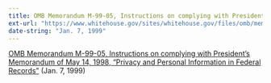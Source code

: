 ```yaml
---
title: OMB Memorandum M-99-05, Instructions on complying with President’s Memorandum of May 14, 1998, “Privacy and Personal Information in Federal Records”
ext-url: "https://www.whitehouse.gov/sites/whitehouse.gov/files/omb/memoranda/1999/m99_05.pdf"
date-string: "Jan. 7, 1999"
---
```

[OMB Memorandum M-99-05, Instructions on complying with President’s Memorandum of May 14, 1998, “Privacy and Personal Information in Federal Records”](https://www.whitehouse.gov/sites/whitehouse.gov/files/omb/memoranda/1999/m99_05.pdf) (Jan. 7, 1999)
